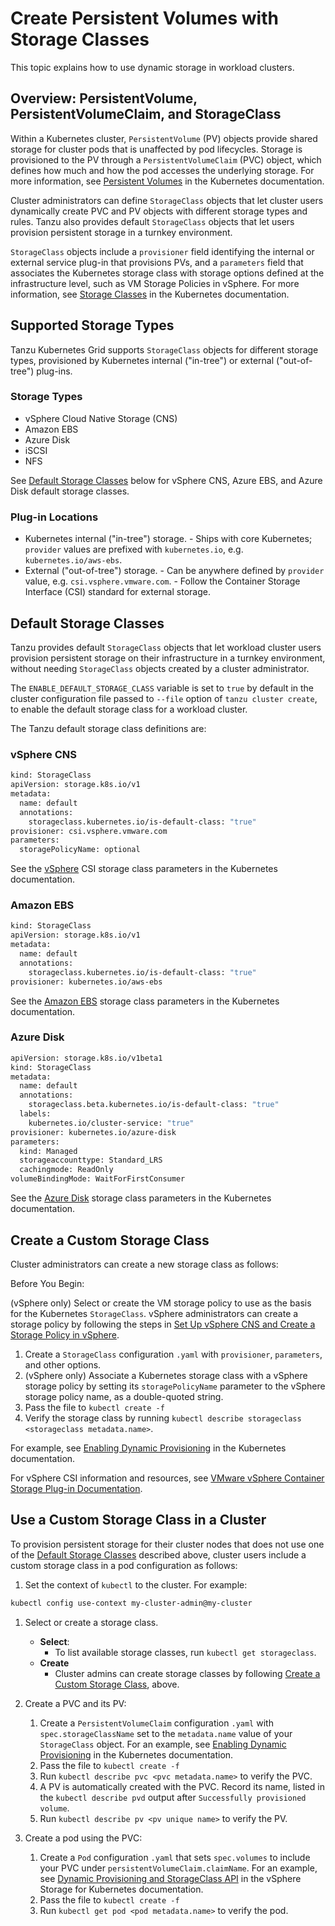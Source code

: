 # Create Persistent Volumes with Storage Classes

This topic explains how to use dynamic storage in workload clusters.

## Overview: PersistentVolume, PersistentVolumeClaim, and StorageClass

Within a Kubernetes cluster, `PersistentVolume` (PV) objects provide shared storage for cluster pods that is unaffected by pod lifecycles.
Storage is provisioned to the PV through a `PersistentVolumeClaim` (PVC) object, which defines how much and how the pod accesses the underlying storage.
For more information, see [Persistent Volumes](https://kubernetes.io/docs/concepts/storage/persistent-volumes/) in the Kubernetes documentation.

Cluster administrators can define `StorageClass` objects that let cluster users dynamically create PVC and PV objects with different storage types and rules.
Tanzu also provides default `StorageClass` objects that let users provision persistent storage in a turnkey environment.

`StorageClass` objects include a `provisioner` field identifying the internal or external service plug-in that provisions PVs, and a `parameters` field that associates the Kubernetes storage class with storage options defined at the infrastructure level, such as VM Storage Policies in vSphere.
For more information, see [Storage Classes](https://kubernetes.io/docs/concepts/storage/storage-classes/) in the Kubernetes documentation.

## Supported Storage Types

Tanzu Kubernetes Grid supports `StorageClass` objects for different storage types, provisioned by Kubernetes internal ("in-tree") or external ("out-of-tree") plug-ins.

### Storage Types

- vSphere Cloud Native Storage (CNS)
- Amazon EBS
- Azure Disk
- iSCSI
- NFS

See [Default Storage Classes](#defaults) below for vSphere CNS, Azure EBS, and Azure Disk default storage classes.

### Plug-in Locations

- Kubernetes internal ("in-tree") storage.
      - Ships with core Kubernetes; `provider` values are prefixed with `kubernetes.io`, e.g. `kubernetes.io/aws-ebs`.
- External ("out-of-tree") storage.
      - Can be anywhere defined by `provider` value, e.g. `csi.vsphere.vmware.com`.
      - Follow the Container Storage Interface (CSI) standard for external storage.

## Default Storage Classes

Tanzu provides default `StorageClass` objects that let workload cluster users provision persistent storage on their infrastructure in a turnkey environment, without needing `StorageClass` objects created by a cluster administrator.

The `ENABLE_DEFAULT_STORAGE_CLASS` variable is set to `true` by default in the cluster configuration file passed to `--file` option of `tanzu cluster create`, to enable the default storage class for a workload cluster.

The Tanzu default storage class definitions are:

### vSphere CNS

```sh
kind: StorageClass
apiVersion: storage.k8s.io/v1
metadata:
  name: default
  annotations:
    storageclass.kubernetes.io/is-default-class: "true"
provisioner: csi.vsphere.vmware.com
parameters:
  storagePolicyName: optional
```

See the [vSphere](https://kubernetes.io/docs/concepts/storage/storage-classes/#vsphere) CSI storage class parameters in the Kubernetes documentation.

### Amazon EBS

```sh
kind: StorageClass
apiVersion: storage.k8s.io/v1
metadata:
  name: default
  annotations:
    storageclass.kubernetes.io/is-default-class: "true"
provisioner: kubernetes.io/aws-ebs
```

See the [Amazon EBS](https://kubernetes.io/docs/concepts/storage/storage-classes/#aws-ebs) storage class parameters in the Kubernetes documentation.

### Azure Disk

```sh
apiVersion: storage.k8s.io/v1beta1
kind: StorageClass
metadata:
  name: default
  annotations:
    storageclass.beta.kubernetes.io/is-default-class: "true"
  labels:
    kubernetes.io/cluster-service: "true"
provisioner: kubernetes.io/azure-disk
parameters:
  kind: Managed
  storageaccounttype: Standard_LRS
  cachingmode: ReadOnly
volumeBindingMode: WaitForFirstConsumer
```

See the [Azure Disk](https://kubernetes.io/docs/concepts/storage/storage-classes/#aws-ebs) storage class parameters in the Kubernetes documentation.

## Create a Custom Storage Class

Cluster administrators can create a new storage class as follows:

Before You Begin:

(vSphere only) Select or create the VM storage policy to use as the basis for the Kubernetes `StorageClass`. vSphere administrators can create a storage policy by following the steps in [Set Up vSphere CNS and Create a Storage Policy in vSphere](vsphere-cns).

1. Create a `StorageClass` configuration `.yaml` with `provisioner`, `parameters`, and other options.
2. (vSphere only) Associate a Kubernetes storage class with a vSphere storage policy by setting its `storagePolicyName` parameter to the vSphere storage policy name, as a double-quoted string.
3. Pass the file to `kubectl create -f`
4. Verify the storage class by running `kubectl describe storageclass <storageclass metadata.name>`.

For example, see [Enabling Dynamic Provisioning](https://kubernetes.io/docs/concepts/storage/dynamic-provisioning/#enabling-dynamic-provisioning) in the Kubernetes documentation.

For vSphere CSI information and resources, see [VMware vSphere Container Storage Plug-in Documentation](https://docs.vmware.com/en/VMware-vSphere-Container-Storage-Plug-in/index.html).

## Use a Custom Storage Class in a Cluster

To provision persistent storage for their cluster nodes that does not use one of the [Default Storage Classes](#defaults) described above, cluster users include a custom storage class in a pod configuration as follows:

1. Set the context of `kubectl` to the cluster. For example:

  ```sh
  kubectl config use-context my-cluster-admin@my-cluster
  ```

1. Select or create a storage class.

    - **Select**:
        - To list available storage classes, run `kubectl get storageclass`.
    - **Create**
        - Cluster admins can create storage classes by following [Create a Custom Storage Class](#create), above.

1. Create a PVC and its PV:

    1. Create a `PersistentVolumeClaim` configuration `.yaml` with `spec.storageClassName` set to the `metadata.name` value of your `StorageClass` object.
    For an example, see [Enabling Dynamic Provisioning](https://kubernetes.io/docs/concepts/storage/dynamic-provisioning/#enabling-dynamic-provisioning) in the Kubernetes documentation.
    1. Pass the file to `kubectl create -f`
    1. Run `kubectl describe pvc <pvc metadata.name>` to verify the PVC.
    1. A PV is automatically created with the PVC. Record its name, listed in the `kubectl describe pvd` output after `Successfully provisioned volume`.
    1. Run `kubectl describe pv <pv unique name>` to verify the PV.

1. Create a pod using the PVC:

    1. Create a `Pod` configuration `.yaml` that sets `spec.volumes` to include your PVC under `persistentVolumeClaim.claimName`.
    For an example, see [Dynamic Provisioning and StorageClass API](https://vmware.github.io/vsphere-storage-for-kubernetes/documentation/storageclass.html) in the vSphere Storage for Kubernetes documentation.
    1. Pass the file to `kubectl create -f`
    1. Run `kubectl get pod <pod metadata.name>` to verify the pod.
